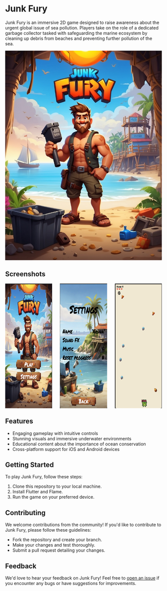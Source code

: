# Junk Fury

Junk Fury is an immersive 2D game designed to raise awareness about the urgent global issue of sea pollution. Players take on the role of a dedicated garbage collector tasked with safeguarding the marine ecosystem by cleaning up debris from beaches and preventing further pollution of the sea.

![Junk Fury Banner](assets/images/home_background.jpg)

## Screenshots

<div style="display: flex; justify-content: space-between;">
    <img src="assets/images/doc/ss1.png" alt="Gameplay Screenshot 1" style="width: 30%; height: 400px;">
    <img src="assets/images/doc/ss2.png" alt="Gameplay Screenshot 2" style="width: 30%; height: 400px;">
    <img src="assets/images/doc/ss3.png" alt="Gameplay Screenshot 3" style="width: 30%; height: 400px;">
</div>


## Features

- Engaging gameplay with intuitive controls
- Stunning visuals and immersive underwater environments
- Educational content about the importance of ocean conservation
- Cross-platform support for iOS and Android devices

## Getting Started

To play Junk Fury, follow these steps:

1. Clone this repository to your local machine.
2. Install Flutter and Flame.
3. Run the game on your preferred device.

## Contributing

We welcome contributions from the community! If you'd like to contribute to Junk Fury, please follow these guidelines:

- Fork the repository and create your branch.
- Make your changes and test thoroughly.
- Submit a pull request detailing your changes.

## Feedback

We'd love to hear your feedback on Junk Fury! Feel free to [open an issue](https://github.com/arunanuwantha/junk_fury/issues) if you encounter any bugs or have suggestions for improvements.

